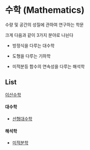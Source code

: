 # 수학 (Mathematics)
수량 및 공간의 성질에 관하여 연구하는 학문

크게 다음과 같이 3가지 분야로 나뉜다

- 방정식을 다루는 대수학

- 도형을 다루는 기하학

- 미적분등 함수의 연속성을 다루는 해석학

## List

[이산수학](DiscreteMathematics/README.md)

#### 대수학

- [선형대수학](LinearAlgebra/README.md)

#### 해석학

- [미적분학]()

